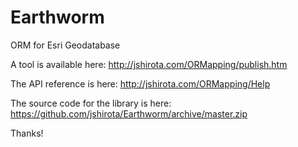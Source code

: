 Earthworm
=========

ORM for Esri Geodatabase

A tool is available here:
http://jshirota.com/ORMapping/publish.htm

The API reference is here:
http://jshirota.com/ORMapping/Help

The source code for the library is here:
https://github.com/jshirota/Earthworm/archive/master.zip

Thanks!
